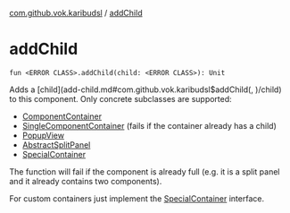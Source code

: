 [com.github.vok.karibudsl](index.md) / [addChild](.)

# addChild

`fun <ERROR CLASS>.addChild(child: <ERROR CLASS>): Unit`

Adds a [child](add-child.md#com.github.vok.karibudsl$addChild(, )/child) to this component. Only concrete subclasses are supported:

* [ComponentContainer](#)
* [SingleComponentContainer](#) (fails if the container already has a child)
* [PopupView](#)
* [AbstractSplitPanel](#)
* [SpecialContainer](-special-container/index.md)

The function will fail if the component
is already full (e.g. it is a split panel and it already contains two components).

For custom containers just implement the [SpecialContainer](-special-container/index.md) interface.

